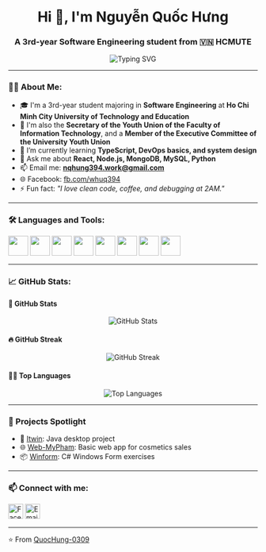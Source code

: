 <h1 align="center">Hi 👋, I'm Nguyễn Quốc Hưng</h1>
<h3 align="center">A 3rd-year Software Engineering student from 🇻🇳 HCMUTE</h3>

<p align="center">
  <img src="https://readme-typing-svg.herokuapp.com?font=Fira+Code&size=24&pause=1000&color=F7931E&center=true&vCenter=true&width=435&lines=Welcome+to+my+GitHub!;I'm+learning+full-stack+web+development.;I+code+with+passion+%26+coffee!" alt="Typing SVG" />
</p>

---

### 🧑‍💻 About Me:
- 🎓 I'm a 3rd-year student majoring in **Software Engineering** at **Ho Chi Minh City University of Technology and Education**
- 💼 I'm also the **Secretary of the Youth Union of the Faculty of Information Technology**, and a **Member of the Executive Committee of the University Youth Union**
- 🌱 I’m currently learning **TypeScript, DevOps basics, and system design**
- 💬 Ask me about **React, Node.js, MongoDB, MySQL, Python**
- 📫 Email me: **nqhung394.work@gmail.com**
- 🌐 Facebook: [fb.com/whuq394](https://www.facebook.com/whuq394)
- ⚡ Fun fact: _"I love clean code, coffee, and debugging at 2AM."_

---

### 🛠️ Languages and Tools:
<p align="left">
  <img src="https://cdn.jsdelivr.net/gh/devicons/devicon/icons/html5/html5-original.svg" width="40" height="40"/>
  <img src="https://cdn.jsdelivr.net/gh/devicons/devicon/icons/css3/css3-original.svg" width="40" height="40"/>
  <img src="https://cdn.jsdelivr.net/gh/devicons/devicon/icons/tailwindcss/tailwindcss-plain.svg" width="40" height="40"/>
  <img src="https://cdn.jsdelivr.net/gh/devicons/devicon/icons/react/react-original.svg" width="40" height="40"/>
  <img src="https://cdn.jsdelivr.net/gh/devicons/devicon/icons/nodejs/nodejs-original.svg" width="40" height="40"/>
  <img src="https://cdn.jsdelivr.net/gh/devicons/devicon/icons/python/python-original.svg" width="40" height="40"/>
  <img src="https://cdn.jsdelivr.net/gh/devicons/devicon/icons/mongodb/mongodb-original.svg" width="40" height="40"/>
  <img src="https://cdn.jsdelivr.net/gh/devicons/devicon/icons/mysql/mysql-original.svg" width="40" height="40"/>
</p>

---

### 📈 GitHub Stats:

#### 🧮 GitHub Stats
<p align="center">
  <img src="https://github-readme-stats.vercel.app/api?username=QuocHung-0309&show_icons=true&theme=radical" alt="GitHub Stats" />
</p>

#### 🔥 GitHub Streak
<p align="center">
  <img src="https://streak-stats.demolab.com?user=QuocHung-0309&theme=radical" alt="GitHub Streak" />
</p>

#### 🧑‍🔬 Top Languages
<p align="center">
  <img src="https://github-readme-stats.vercel.app/api/top-langs/?username=QuocHung-0309&layout=compact&theme=radical" alt="Top Languages" />
</p>

---

### 🚀 Projects Spotlight
- 🔧 [Itwin](https://github.com/QuocHung-0309/Itwin): Java desktop project
- 🌐 [Web-MyPham](https://github.com/QuocHung-0309/Web-MyPham): Basic web app for cosmetics sales
- 📦 [Winform](https://github.com/QuocHung-0309/Winform): C# Windows Form exercises

---

### 📫 Connect with me:

<p align="left">
  <a href="https://www.facebook.com/whuq394" target="_blank"><img src="https://cdn-icons-png.flaticon.com/512/733/733547.png" alt="Facebook" height="30" width="30" /></a>
  <a href="mailto:nqhung394.work@gmail.com"><img src="https://cdn-icons-png.flaticon.com/512/732/732200.png" alt="Email" height="30" width="30" /></a>
</p>

---

⭐️ From [QuocHung-0309](https://github.com/QuocHung-0309)
